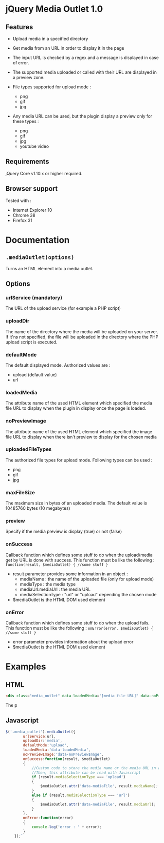 # jQuery Media Outlet 1.0

Features
--------

- Upload media in a specified directory
- Get media from an URL in order to display it in the page
- The input URL is checked by a regex and a message is displayed in case of error.
- The supported media uploaded or called with their URL are displayed in a preview zone.

- File types supported for upload mode :
  - png
  - gif
  - jpg

- Any media URL can be used, but the plugin display a preview only for these types :
  - png
  - gif
  - jpg
  - youtube video

Requirements
------------
jQuery Core v1.10.x or higher required.

Browser support
---------------
Tested with :

- Internet Explorer 10
-	Chrome 38
- Firefox 31

Documentation
=============
`.mediaOutlet(options)`
--------------------
Turns an HTML element into a media outlet.

Options
-------

### urlService (mandatory)
The URL of the upload service (for example a PHP script)

### uploadDir
The name of the directory where the media will be uploaded on your server. If it'ns not specified, the file will be uploaded in the directory where the PHP upload script is executed.

### defaultMode
The default displayed mode. Authorized values are :
- upload (default value)
- url

### loadedMedia
The attribute name of the used HTML element which specified the media file URL to display when the plugin in display once the page is loaded.

### noPreviewImage
The attribute name of the used HTML element which specified the image file URL to display when there isn't preview to display for the chosen media

### uploadedFileTypes
The authorized file types for upload mode. Following types can be used :
- png
- gif
- jpg

### maxFileSize
The maximum size in bytes of an uploaded media. The default value is 10485760 bytes (10 megabytes)

### preview
Specify if the media preview is display (true) or not (false)

### onSuccess
Callback function which defines some stuff to do when the upload/media get by URL is done with success.
This function must be like the following : `function(result, $mediaOutlet) { //some stuff }`
- result parameter provides some information in an object :
  - mediaName : the name of the uploaded file (only for upload mode)
  - mediaType : the media type 
  - mediaUrl:mediaUrl : the media URL
  - mediaSelectionType : "url" or "upload" depending the chosen mode
- $mediaOutlet is the HTML DOM used element  

### onError
Callback function which defines some stuff to do when the upload fails.
This function must be like the following : `onError(error, $mediaOutlet) { //some stuff }`
- error parameter provides information about the upload error
- $mediaOutlet is the HTML DOM used element  

Examples
========

HTML
----

```html
<div class="media_outlet" data-loadedMedia="[media file URL]" data-noPreviewImage="[image URL]" data-mediaFile="" ></div>`
```
The p

Javascript
----------

```javascript
$('.media_outlet').mediaOutlet({
        urlService:url,
        uploadDir:'media',
        defaultMode:'upload',
        loadedMedia:'data-loadedMedia',
        noPreviewImage:'data-noPreviewImage',
        onSuccess:function(result, $mediaOutlet)
        {
            //Custom code to store the media name or the media URL in a specified attribute of the HTML element used
            //Then, this attribute can be read with Javascript 
            if (result.mediaSelectionType === 'upload')
            {
                $mediaOutlet.attr('data-mediaFile', result.mediaName);
            }
            else if (result.mediaSelectionType === 'url')
            {
                $mediaOutlet.attr('data-mediaFile', result.mediaUrl);
            }
        },
        onError:function(error)
        {
            console.log('error : ' + error);
        }
    });`
```
